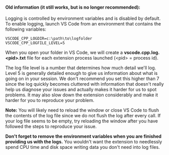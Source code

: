 #### Old information (it still works, but is no longer recommended):

Logging is controlled by environment variables and is disabled by default. To enable logging, launch VS Code from an environment that contains the following variables:

```
VSCODE_CPP_LOGDIR=c:\path\to\logfolder
VSCODE_CPP_LOGFILE_LEVEL=5
```

When you open your folder in VS Code, we will create a **vscode.cpp.log.\<pid\>.txt** file for each extension process launched (\<pid\> = process id).

The log file level is a number that determines how much detail we'll log. Level 5 is generally detailed enough to give us information about what is going on in your session. We don't recommend you set this higher than 7 since the log quickly becomes cluttered with information that doesn't really help us diagnose your issues and actually makes it harder for us to spot problems. It may also slow down the extension considerably and make it harder for you to reproduce your problem.

**Note:** You will likely need to reload the window or close VS Code to flush the contents of the log file since we do not flush the log after every call. If your log file seems to be empty, try reloading the window after you have followed the steps to reproduce your issue.

**Don't forget to remove the environment variables when you are finished providing us with the logs.** You wouldn't want the extension to needlessly spend CPU time and disk space writing data you don't need into log files.
